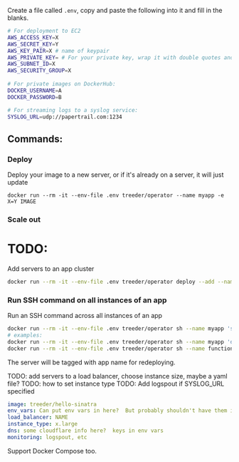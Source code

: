 

Create a file called `.env`, copy and paste the following into it and fill in the blanks. 

```sh
# For deployment to EC2
AWS_ACCESS_KEY=X
AWS_SECRET_KEY=Y
AWS_KEY_PAIR=X # name of keypair
AWS_PRIVATE_KEY= # For your private key, wrap it with double quotes and replace all the new lines with `\n` values so they can go in one line, including one at the very end, eg: "...uNQgmDXEbU\n-----END RSA PRIVATE KEY-----\n". Docker's --env-file does not work with multi-line values. 
AWS_SUBNET_ID=X
AWS_SECURITY_GROUP=X
        
# For private images on DockerHub:
DOCKER_USERNAME=A
DOCKER_PASSWORD=B

# For streaming logs to a syslog service:
SYSLOG_URL=udp://papertrail.com:1234
```

## Commands:

### Deploy

Deploy your image to a new server, or if it's already on a server, it will just update

```
docker run --rm -it --env-file .env treeder/operator --name myapp -e X=Y IMAGE
```

### Scale out

# TODO: 

Add servers to an app cluster

```sh
docker run --rm -it --env-file .env treeder/operator deploy --add --name someapp -e X=Y IMAGE
```

### Run SSH command on all instances of an app

Run an SSH command across all instances of an app

```sh
docker run --rm -it --env-file .env treeder/operator sh --name myapp 'some ssh command'
# examples:
docker run --rm -it --env-file .env treeder/operator sh --name myapp 'docker ps'
docker run --rm -it --env-file .env treeder/operator sh --name functions 'docker logs myapp'
```

The server will be tagged with app name for redeploying. 

TODO: add servers to a load balancer, choose instance size, maybe a yaml file?
TODO: how to set instance type
TODO: Add logspout if SYSLOG_URL specified

```yml
image: treeder/hello-sinatra
env_vars: Can put env vars in here?  But probably shouldn't have them in source control anyways
load_balancer: NAME
instance_type: x.large
dns: some cloudflare info here?  keys in env vars
monitoring: logspout, etc
```

Support Docker Compose too. 
